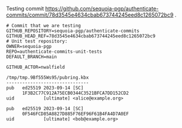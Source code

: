 Testing commit https://github.com/sequoia-pgp/authenticate-commits/commit/78d3545e4634cbab673744245eed8c1265072bc9 .

```text
# Commit that we are testing
GITHUB_REPOSITORY=sequoia-pgp/authenticate-commits
GITHUB_HEAD_REF=78d3545e4634cbab673744245eed8c1265072bc9
# Unit test repository:
OWNER=sequoia-pgp
REPO=authenticate-commits-unit-tests
DEFAULT_BRANCH=main

GITHUB_ACTOR=nwalfield

/tmp/tmp.9Bf555Ws95/pubring.kbx
-------------------------------
pub   ed25519 2023-09-14 [SC]
      1F3B2C77C912A75ECB0344C3521BFCA7DD152CD2
uid           [ultimate] <alice@example.org>

pub   ed25519 2023-09-14 [SC]
      0F546FCD85A8827D885F76EF96F61B4FA4D7A0EF
uid           [ultimate] <bob@example.org>
```
